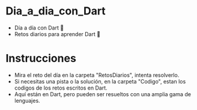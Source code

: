 # Dia_a_dia_con_Dart
- Día a día con Dart &#128153;
- Retos diarios para aprender Dart &#128153;

# Instrucciones
- Mira el reto del día en la carpeta "RetosDiarios", intenta resolverlo.
- Si necesitas una pista o la solución, en la carpeta "Codigo", estan los codigos de los retos escritos en Dart.
- Aquí están en Dart, pero pueden ser resueltos con una amplia gama de lenguajes.

